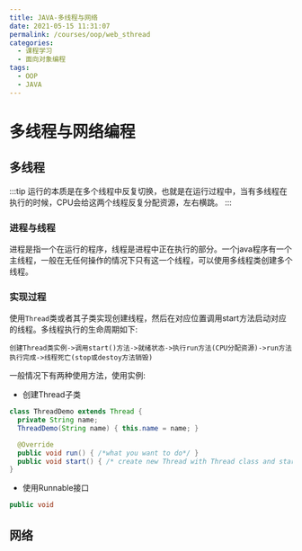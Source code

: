 ```yaml
---
title: JAVA-多线程与网络
date: 2021-05-15 11:31:07
permalink: /courses/oop/web_sthread
categories:
  - 课程学习
  - 面向对象编程
tags:
  - OOP
  - JAVA
---
```


# 多线程与网络编程

## 多线程

:::tip
运行的本质是在多个线程中反复切换，也就是在运行过程中，当有多线程在执行的时候，CPU会给这两个线程反复分配资源，左右横跳。
:::

### 进程与线程

进程是指一个在运行的程序，线程是进程中正在执行的部分。一个java程序有一个主线程，一般在无任何操作的情况下只有这一个线程，可以使用多线程类创建多个线程。

### 实现过程

使用`Thread`类或者其子类实现创建线程，然后在对应位置调用start方法启动对应的线程。多线程执行的生命周期如下:

```none
创建Thread类实例->调用start()方法->就绪状态->执行run方法(CPU分配资源)->run方法执行完成->线程死亡(stop或destoy方法销毁)
```

一般情况下有两种使用方法，使用实例:

- 创建Thread子类

```java
class ThreadDemo extends Thread {
  private String name;
  ThreadDemo(String name) { this.name = name; }

  @Override
  public void run() { /*what you want to do*/ }
  public void start() { /* create new Thread with Thread class and start it */ }
}
```

- 使用Runnable接口

```java
public void 
```

## 网络
